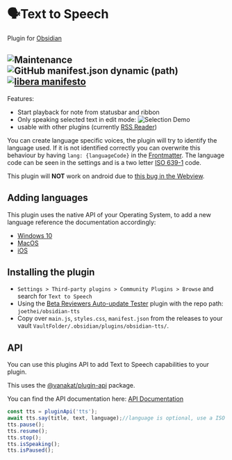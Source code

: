 # 🗣️Text to Speech

Plugin for [Obsidian](https://obsidian.md)

![Maintenance](https://shields.joethei.xyz/maintenance/yes/2023)
![GitHub manifest.json dynamic (path)](https://shields.joethei.xyz/github/manifest-json/minAppVersion/joethei/obsidian-tts?label=lowest%20supported%20app%20version)
[![libera manifesto](https://shields.joethei.xyz/badge/libera-manifesto-lightgrey.svg)](https://liberamanifesto.com)
---
Features:

- Start playback for note from statusbar and ribbon
- Only speaking selected text in edit mode:
  ![Selection Demo](https://i.joethei.space/Obsidian_rjttPsYPwj.png)
- usable with other plugins (currently [RSS Reader](https://github.com/joethei/obsidian-rss))

You can create language specific voices,
the plugin will try to identify the language used.
If it is not identified correctly you can overwrite this behaviour
by having
`lang: {languageCode}`
in the [Frontmatter](https://help.obsidian.md/Advanced+topics/YAML+front+matter). The language code can be seen in the
settings and is a two letter [ISO 639-1](https://www.loc.gov/standards/iso639-2/php/English_list.php) code.

This plugin will **NOT** work on android due
to [this bug in the Webview](https://bugs.chromium.org/p/chromium/issues/detail?id=487255).

## Adding languages

This plugin uses the native API of your Operating System, to add a new language reference the documentation accordingly:

- [Windows 10](https://support.microsoft.com/en-us/topic/how-to-download-text-to-speech-languages-for-windows-10-d5a6b612-b3ae-423f-afa5-4f6caf1ec5d3)
- [MacOS](https://support.apple.com/guide/mac-help/change-the-system-language-mh26684/mac)
- [iOS](https://support.apple.com/guide/iphone/change-the-language-and-region-iphce20717a3/ios)

<!--- [Android](https://support.google.com/accessibility/android/answer/6006983?hl=en)-->

## Installing the plugin

- `Settings > Third-party plugins > Community Plugins > Browse` and search for `Text to Speech`
- Using the [Beta Reviewers Auto-update Tester](https://github.com/TfTHacker/obsidian42-brat) plugin with the repo
  path: `joethei/obsidian-tts`
- Copy over `main.js`, `styles.css`, `manifest.json` from the releases to your
  vault `VaultFolder/.obsidian/plugins/obsidian-tts/`.

## API

You can use this plugins API to add Text to Speech capabilities to your plugin.

This uses the [@vanakat/plugin-api](https://www.npmjs.com/package/@vanakat/plugin-api) package.

You can find the API documentation here: [API Documentation](https://joethei.github.io/obsidian-tts/interfaces/TTSService.html)

```js
const tts = pluginApi('tts');
await tts.say(title, text, language);//language is optional, use a ISO 639-1 code
tts.pause();
tts.resume();
tts.stop();
tts.isSpeaking();
tts.isPaused();
```
